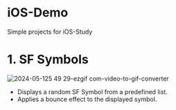 # iOS-Demo
Simple projects for iOS-Study

# 1. SF Symbols

![2024-05-125 49 29-ezgif com-video-to-gif-converter](https://github.com/iOS-Dev-Hyun/iOS-Demo/assets/142004247/857723fa-47f5-4532-ab74-83026a72a7f4)
- Displays a random SF Symbol from a predefined list.
- Applies a bounce effect to the displayed symbol.
